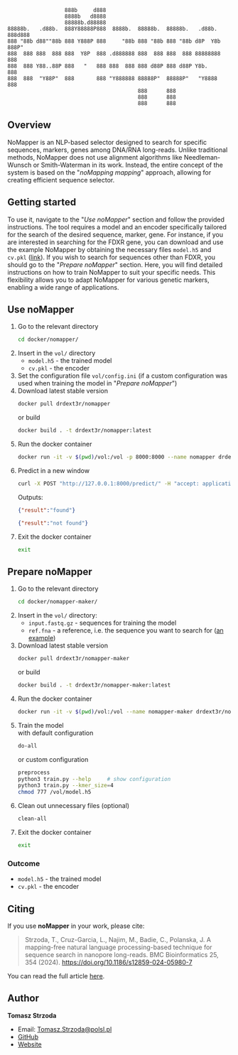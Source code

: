 ```
                  888b     d888                                             
                  8888b   d8888                                             
                  88888b.d88888                                             
88888b.   .d88b.  888Y88888P888  8888b.  88888b.  88888b.   .d88b.  888d888 
888 "88b d88""88b 888 Y888P 888     "88b 888 "88b 888 "88b d8P  Y8b 888P"   
888  888 888  888 888  Y8P  888 .d888888 888  888 888  888 88888888 888     
888  888 Y88..88P 888   "   888 888  888 888 d88P 888 d88P Y8b.     888     
888  888  "Y88P"  888       888 "Y888888 88888P"  88888P"   "Y8888  888     
                                         888      888                       
                                         888      888                       
                                         888      888                       
```

## Overview
NoMapper is an NLP-based selector designed to search for specific sequences, markers, genes among DNA/RNA long-reads. Unlike traditional methods, NoMapper does not use alignment algorithms like Needleman-Wunsch or Smith-Waterman in its work. Instead, the entire concept of the system is based on the "*noMapping mapping*" approach, allowing for creating efficient sequence selector.

## Getting started
To use it, navigate to the "*Use noMapper*" section and follow the provided instructions. The tool requires a model and an encoder specifically tailored for the search of the desired sequence, marker, gene. For instance, if you are interested in searching for the FDXR gene, you can download and use the example NoMapper by obtaining the necessary files `model.h5` and `cv.pkl` ([link](https://github.com/ZAEDPolSl/noMapper/releases/download/v0.1.0/FDXR.zip)). If you wish to search for sequences other than FDXR, you should go to the "*Prepare noMapper*" section. Here, you will find detailed instructions on how to train NoMapper to suit your specific needs. This flexibility allows you to adapt NoMapper for various genetic markers, enabling a wide range of applications.

## Use noMapper
1. Go to the relevant directory
    ```bash
    cd docker/nomapper/
    ```
2. Insert in the `vol/` directory
    - `model.h5` - the trained model
    - `cv.pkl` - the encoder
3. Set the configuration file `vol/config.ini` (if a custom configuration was used when training the model in "*Prepare noMapper*")
4. Download latest stable version
    ```bash
    docker pull drdext3r/nomapper
    ```  
    or build  
    ```bash
    docker build . -t drdext3r/nomapper:latest
    ```
5. Run the docker container
    ```bash
    docker run -it -v $(pwd)/vol:/vol -p 8000:8000 --name nomapper drdext3r/nomapper:latest
    ```
6. Predict in a new window
    ```bash
    curl -X POST "http://127.0.0.1:8000/predict/" -H "accept: application/json" -H "Content-Type: application/json" -d '{"seq": "<long-read>"}'
    ```
    Outputs:
    ```json
    {"result":"found"}
    ```
    ```json
    {"result":"not found"}
    ```
7. Exit the docker container
    ```bash
    exit
    ```

## Prepare noMapper
1. Go to the relevant directory
    ```bash
    cd docker/nomapper-maker/
    ```
2. Insert in the `vol/` directory:
    - `input.fastq.gz` - sequences for training the model
    - `ref.fna` - a reference, i.e. the sequence you want to search for ([an example](https://www.ncbi.nlm.nih.gov/nuccore/NC_000017.11?report=fasta&from=74862497&to=74872994&strand=true))
3. Download latest stable version
    ```bash
    docker pull drdext3r/nomapper-maker
    ```
    or build  
    ```bash
    docker build . -t drdext3r/nomapper-maker:latest
    ```
5. Run the docker container
    ```bash
    docker run -it -v $(pwd)/vol:/vol --name nomapper-maker drdext3r/nomapper-maker:latest
    ```
6. Train the model  
    with default configuration
    ```bash
    do-all
    ```
    or custom configuration   
    ```bash
    preprocess
    python3 train.py --help     # show configuration
    python3 train.py --kmer_size=4 
    chmod 777 /vol/model.h5
    ```    
7. Clean out unnecessary files (optional)
    ```bash
    clean-all
    ```
8. Exit the docker container
    ```bash
    exit
    ```
### Outcome
- `model.h5` - the trained model
- `cv.pkl` - the encoder

## Citing
If you use **noMapper** in your work, please cite:

> Strzoda, T., Cruz-Garcia, L., Najim, M., Badie, C., Polanska, J. A mapping-free natural language processing-based technique for sequence search in nanopore long-reads. BMC Bioinformatics 25, 354 (2024). https://doi.org/10.1186/s12859-024-05980-7


You can read the full article [here](https://doi.org/10.1186/s12859-024-05980-7).

## Author  
**Tomasz Strzoda**
- Email: Tomasz.Strzoda@polsl.pl
- [GitHub](https://github.com/DrDEXT3R/)
- [Website](https://tomaszstrzoda.com/)
